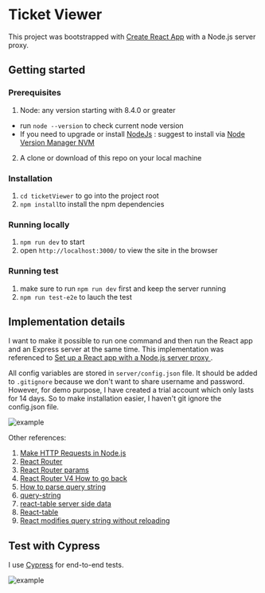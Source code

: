 # Ticket Viewer
This project was bootstrapped with [Create React App](https://github.com/facebook/create-react-app) with a Node.js server proxy.

## Getting started

### Prerequisites
1. Node: any version starting with 8.4.0 or greater
  - run `node --version` to check current node version
  - If you need to upgrade or install [NodeJs](http://nodejs.org/) : suggest to install via [Node Version Manager NVM](https://github.com/creationix/nvm)

2. A clone or download of this repo on your local machine

### Installation
1. `cd ticketViewer` to go into the project root
2. `npm install`to install the npm dependencies

### Running locally
1. `npm run dev` to start
2. open `http://localhost:3000/` to view the site in the browser


### Running test
1. make sure to run `npm run dev` first and keep the server running
2. `npm run test-e2e` to lauch the test

## Implementation details

I want to make it possible to run one command and then run the React app and an Express server at the same time.  This implementation was referenced to [Set up a React app with a Node.js server proxy
](https://www.twilio.com/blog/react-app-with-node-js-server-proxy).

All config variables are stored in `server/config.json` file. It should be added to `.gitignore` because we don't want to share username and password. However, for demo purpose, I have created a trial account which only lasts for 14 days. So to make installation easier, I haven't git ignore the config.json file.

![example](http://g.recordit.co/Y71neoHXU8.gif)


Other references: 

1. [Make HTTP Requests in Node.js](https://www.twilio.com/blog/2017/08/http-requests-in-node-js.html)
2. [React Router](https://reacttraining.com/react-router/web/example/basic)
3. [React Router params](https://scotch.io/courses/using-react-router-4/route-params)
4. [React Router V4 How to go back](https://stackoverflow.com/questions/46681387/react-router-v4-how-to-go-back)
5. [How to parse query string](https://stackoverflow.com/questions/43216569/how-to-get-query-parameters-in-react-router-v4)
6. [query-string](https://github.com/sindresorhus/query-string)
7. [react-table server side data](https://codesandbox.io/s/github/tannerlinsley/react-table/tree/master/archives/v6-examples/react-table-server-side-data)
8. [React-table](https://github.com/tannerlinsley/react-table/tree/v6#props)
9. [React modifies query string without reloading](https://stackoverflow.com/questions/10970078/modifying-a-query-string-without-reloading-the-page)

## Test with Cypress
I use [Cypress](https://www.cypress.io/) for end-to-end tests. 

![example](http://g.recordit.co/n0MeKvwKll.gif)

